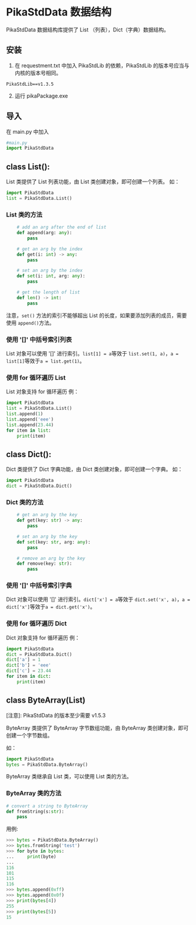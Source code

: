 # PikaStdData 数据结构

PikaStdData 数据结构库提供了 List （列表），Dict（字典）数据结构。
## 安装

1. 在 requestment.txt 中加入 PikaStdLib 的依赖，PikaStdLib 的版本号应当与内核的版本号相同。
```
PikaStdLib==v1.3.5
```

2. 运行 pikaPackage.exe
## 导入
在 main.py 中加入
```python
#main.py
import PikaStdData
```
## class List():
List 类提供了 List 列表功能，由 List 类创建对象，即可创建一个列表。
如：
```python
import PikaStdData
list = PikaStdData.List()
```
### List 类的方法
```python
    # add an arg after the end of list
    def append(arg: any):
        pass

    # get an arg by the index
    def get(i: int) -> any:
        pass

    # set an arg by the index
    def set(i: int, arg: any):
        pass

    # get the length of list
    def len() -> int:
        pass
```
注意，`set()` 方法的索引不能够超出 List 的长度，如果要添加列表的成员，需要使用 `append()`方法。
### 使用 '[]' 中括号索引列表
List 对象可以使用 '[]' 进行索引。`list[1] = a`等效于 `list.set(1, a)`，`a = list[1]`等效于`a = list.get(1)`。
### 使用 for 循环遍历 List
List 对象支持 for 循环遍历
例：
```python
import PikaStdData
list = PikaStdData.List()
list.append(1)
list.append('eee')
list.append(23.44)
for item in list:
    print(item)

```
## class Dict():
Dict 类提供了 Dict 字典功能，由 Dict 类创建对象，即可创建一个字典。
如：
```python
import PikaStdData
dict = PikaStdData.Dict()
```
### Dict 类的方法
```python
    # get an arg by the key
    def get(key: str) -> any:
        pass

    # set an arg by the key
    def set(key: str, arg: any):
        pass

    # remove an arg by the key
    def remove(key: str):
        pass
```
### 使用 '[]' 中括号索引字典
Dict 对象可以使用 '[]' 进行索引。`dict['x'] = a`等效于 `dict.set('x', a)`，`a = dict['x']`等效于`a = dict.get('x')`。
### 使用 for 循环遍历 Dict
Dict 对象支持 for 循环遍历
例：
```python
import PikaStdData
dict = PikaStdData.Dict()
dict['a'] = 1
dict['b'] = 'eee'
dict['c'] = 23.44
for item in dict:
    print(item)

```
## class ByteArray(List)

[注意]: PikaStdData 的版本至少需要 v1.5.3

ByteArray 类提供了 ByteArray 字节数组功能，由 ByteArray 类创建对象，即可创建一个字节数组。

如：
```python
import PikaStdData
bytes = PikaStdData.ByteArray()
```

ByteArray 类继承自 List 类，可以使用 List 类的方法。

### ByteArray 类的方法

``` python
# convert a string to ByteArray
def fromString(s:str):
    pass
```
用例:
``` python
>>> bytes = PikaStdData.ByteArray()
>>> bytes.fromString('test')
>>> for byte in bytes:
...     print(byte)
... 
116
101
115
116
>>> bytes.append(0xff)
>>> bytes.append(0x0f)
>>> print(bytes[4])
255
>>> print(bytes[5])
15
```
